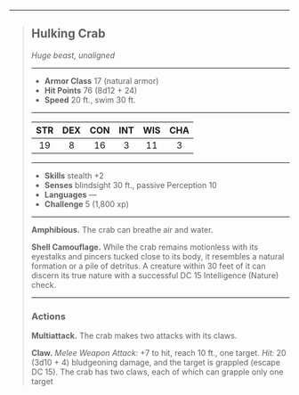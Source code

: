 ***
> ## Hulking Crab
> *Huge beast, unaligned*
> 
> ***
> 
> - **Armor Class** 17 (natural armor)
> - **Hit Points** 76 (8d12 + 24)
> - **Speed** 20 ft., swim 30 ft.
> 
> ***
> 
> |STR|DEX|CON|INT|WIS|CHA|
> |:---:|:---:|:---:|:---:|:---:|:---:|
> |19|8|16|3|11|3|
> 
> ***
> 
> - **Skills** stealth +2
> - **Senses** blindsight 30 ft., passive Perception 10
> - **Languages** —
> - **Challenge** 5 (1,800 xp)
> 
> ***
> 
> **Amphibious.** The crab can breathe air and water.
> 
> **Shell Camouflage.** While the crab remains motionless with its eyestalks and pincers tucked close to its body, it resembles a natural formation or a pile of detritus. A creature within 30 feet of it can discern its true nature with a successful DC 15 Intelligence (Nature) check.
> 
> ***
> 
> ### Actions
> **Multiattack.** The crab makes two attacks with its claws.
> 
> **Claw.** *Melee Weapon Attack:* +7 to hit, reach 10 ft., one target. *Hit:* 20 (3d10 + 4) bludgeoning damage, and the target is grappled (escape DC 15). The crab has two claws, each of which can grapple only one target